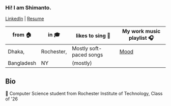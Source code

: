 ### Hi! I am Shimanto.
[LinkedIn](https://www.linkedin.com/in/shimantobhowmik/) | [Resume](https://nbviewer.org/github/ShimantoBhowmik/resume/blob/main/Shimanto_Bhowmik_Resume.pdf)


| from 🏠           | in 🎓               | likes to sing  🎤    | My work music playlist 🎧               |
| ----------------- | -----------------  | ------------------ | --------------------------------------- |
| Dhaka,            | Rochester,         | Mostly soft-paced songs  | [Mood](https://open.spotify.com/playlist/0Iqy4oipAp4IRrZ2YD8h6H?si=592b61f9f1964e5c)|
| Bangladesh        | NY                 | (mostly)              |                                         

## Bio
🐾 Computer Science student from Rochester Institute of Technology, Class of '26

